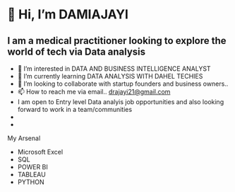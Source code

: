 # 👋 Hi, I’m DAMIAJAYI #
## I am a medical practitioner looking to explore the world of tech via Data analysis ##
- 👀 I’m interested in DATA AND BUSINESS INTELLIGENCE ANALYST
- 🌱 I’m currently learning DATA ANALYSIS WITH DAHEL TECHIES
- 💞️ I’m looking to collaborate with  startup founders and business owners..
- 📫 How to reach me via email.. drajayi21@gmail.com
- I am open to Entry level Data analyis job opportunities and also looking forward to work in a team/communities
- 
- 
My Arsenal
- Microsoft Excel
- SQL
- POWER BI
- TABLEAU
- PYTHON

<!---
damiajayi23/damiajayi23 is a ✨ special ✨ repository because its `README.md` (this file) appears on your GitHub profile.
You can click the Preview link to take a look at your changes.
--->
